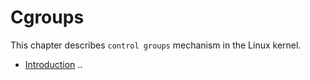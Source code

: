 # Cgroups

This chapter describes `control groups` mechanism in the Linux kernel.

* [Introduction](linux-cgroups-1.md)
..
